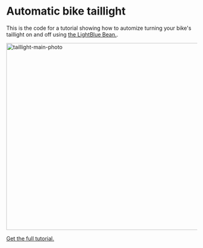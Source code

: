 Automatic bike taillight
=========
This is the code for a tutorial showing how to automize turning your bike's taillight on and off using <a href="http://punchthrough.com/bean">the LightBlue Bean.</a>.

<a href="http://punchthrough.com/bean/wp-content/uploads/2014/10/taillight-main-photo.jpg"><img class="alignnone size-large wp-image-2184" src="http://punchthrough.com/bean/wp-content/uploads/2014/10/taillight-main-photo-1024x680.jpg" alt="taillight-main-photo" width="742" height="492" /></a>

<a href="http://punchthrough.com/bean/examples/automatic-bike-lights">Get the full tutorial.</a>
